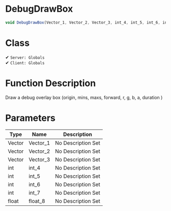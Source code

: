 # DebugDrawBox
```js	
void DebugDrawBox(Vector_1, Vector_2, Vector_3, int_4, int_5, int_6, int_7, float_8)
```
# Class
✔ `Server: Globals`  
✔ `Client: Globals`  

# Function Description
Draw a debug overlay box (origin, mins, maxs, forward, r, g, b, a, duration )
# Parameters
Type|Name|Description
--|--|--
Vector|Vector_1|No Description Set
Vector|Vector_2|No Description Set
Vector|Vector_3|No Description Set
int|int_4|No Description Set
int|int_5|No Description Set
int|int_6|No Description Set
int|int_7|No Description Set
float|float_8|No Description Set
